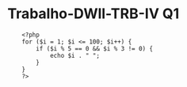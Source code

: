 # Trabalho-DWll-TRB-IV Q1

<?php
        for ($i = 1; $i <= 100; $i++) {
            if ($i % 3 == 0 && $i % 5 != 0) {
                echo $i . " ";
            }
        }
        ?>

        <?php
        for ($i = 1; $i <= 100; $i++) {
            if ($i % 5 == 0 && $i % 3 != 0) {
                echo $i . " ";
            }
        }
        ?>

